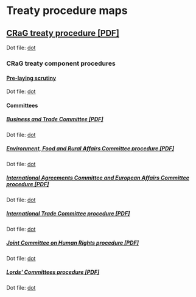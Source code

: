 # Treaty procedure maps

## [CRaG treaty procedure [PDF]](crag-treaties/crag-treaties.pdf)

Dot file: [dot](crag-treaties/crag-treaties.dot) 

### CRaG treaty component procedures

#### [Pre-laying scrutiny](crag-treaties/components/pre-laying-scrutiny/pre-laying-scrutiny.pdf)

Dot file: [dot](crag-treaties/components/pre-laying-scrutiny/pre-laying-scrutiny.dot) 

#### Committees

##### [Business and Trade Committee [PDF]](crag-treaties/components/bat/btc.pdf)

Dot file: [dot](crag-treaties/components/bat/bat.dot) 

##### [Environment, Food and Rural Affairs Committee procedure [PDF]](crag-treaties/components/efra/efra.pdf)

Dot file: [dot](crag-treaties/components/efra/efra.dot) 

##### [International Agreements Committee and European Affairs Committee procedure [PDF]](crag-treaties/components/iac+eac/iac+eac.pdf)

Dot file: [dot](crag-treaties/components/iac+eac/iac+eac.dot) 

##### [International Trade Committee procedure [PDF]](crag-treaties/components/itc/itc.pdf)

Dot file: [dot](crag-treaties/components/itc/itc.dot) 

##### [Joint Committee on Human Rights procedure [PDF]](crag-treaties/components/jchr/jchr.pdf)

Dot file: [dot](crag-treaties/components/jchr/jchr.dot) 

##### [Lords' Committees procedure [PDF]](crag-treaties/components/lords-committees/lords-committees.pdf)

Dot file: [dot](crag-treaties/components/lords-committees/lords-committees.dot) 
